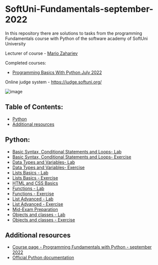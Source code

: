 # SoftUni-Fundamentals-september-2022
In this repository there are solutions to tasks from the programming Fundamentals course with Python of the software academy of SoftUni University 

Lecturer of course - [Mario Zahariev](https://github.com/zahariev-webbersof) 

Completed courses:
- [Programming Basics With Python July 2022](https://github.com/KaloyanLevenov/programming_fundamentals_python_september_2022/tree/main/001_programming_basics_with_python_july_2022)



Online judge system - https://judge.softuni.org/

![image](https://user-images.githubusercontent.com/68993494/185683680-bcfefe65-88fb-4192-b0b2-ff9130c39487.png)

## Table of Contents:

- [Python](#python)
- [Additional resources](#additional-resources)

## Python:

- [Basic Syntax, Conditional Statements and Loops- Lab ](https://github.com/KaloyanLevenov/programming_fundamentals_python_september_2022/tree/main/01_basic_syntax_conditional_statements_and_loops_lab)
- [Basic Syntax, Conditional Statements and Loops- Exercise](https://github.com/KaloyanLevenov/programming_fundamentals_python_september_2022/tree/main/02_basic_syntax_conditional_statements_and_loops_-_exercise)
- [Data Types and Variables- Lab](https://github.com/KaloyanLevenov/programming_fundamentals_python_september_2022/tree/main/03_data_types_and_variables%20_lab)
- [Data Types and Variables- Exercise](https://github.com/KaloyanLevenov/programming_fundamentals_python_september_2022/tree/main/03_data_types_and_varialbles_exercise)
- [Lists Basics - Lab](https://github.com/KaloyanLevenov/programming_fundamentals_python_september_2022/tree/main/04_list_basics_lab)
- [Lists Basics - Exercise](https://github.com/KaloyanLevenov/programming_fundamentals_python_september_2022/tree/main/05_list_basics_exersice)
- [HTML and CSS Basics](https://github.com/KaloyanLevenov/programming_fundamentals_python_september_2022/tree/main/06_html_and_css_basics) 
- [Functions - Lab](https://github.com/KaloyanLevenov/programming_fundamentals_python_september_2022/tree/main/07_functions_lab)
- [Functions - Exercise](https://github.com/KaloyanLevenov/programming_fundamentals_python_september_2022/tree/main/08_functions_exercise)
- [List Advanced - Lab](https://github.com/KaloyanLevenov/programming_fundamentals_python_september_2022/tree/main/09_list_advanced_lab)
- [List Advanced - Exercise](https://github.com/KaloyanLevenov/programming_fundamentals_python_september_2022/tree/main/10_list_advanced_exercise)
- [Mid-Exam Preparation](https://github.com/KaloyanLevenov/programming_fundamentals_python_september_2022/tree/main/11_mid_exam_preparation)
- [Objects and classes - Lab](https://github.com/KaloyanLevenov/programming_fundamentals_python_september_2022/tree/main/12_objects_and_classes_lab)
- [Objects and classes - Exercise](https://github.com/KaloyanLevenov/programming_fundamentals_python_september_2022/tree/main/12_objects_and_classes_lab)
## Additional resources

- [Course page - Programming Fundamentals with Python - september 2022](https://softuni.bg/trainings/3840/programming-fundamentals-with-python-september-2022)
- [Official Python documentation](https://docs.python.org/3/)